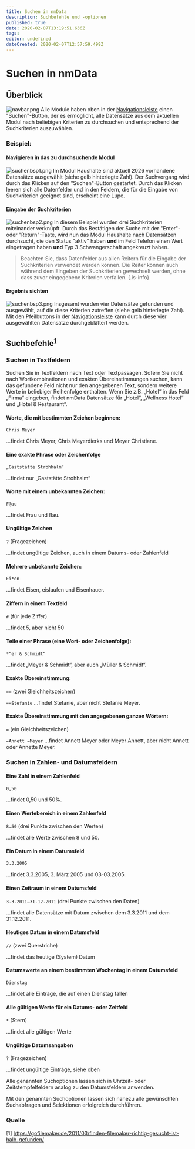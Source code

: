 ```yaml
---
title: Suchen in nmData
description: Suchbefehle und -optionen
published: true
date: 2020-02-07T13:19:51.636Z
tags: 
editor: undefined
dateCreated: 2020-02-07T12:57:59.499Z
---
```


# Suchen in nmData
## Überblick
![navbar.png](/navbar.png)
Alle Module haben oben in der [Navigationsleiste](/navbar) einen "Suchen"-Button, der es ermöglicht, alle Datensätze aus dem aktuellen Modul nach beliebigen Kriterien zu durchsuchen und entsprechend der Suchkriterien auszuwählen. 
### Beispiel:
#### Navigieren in das zu durchsuchende Modul
![suchenbsp1.png](/suchenbsp1.png)
Im Modul Haushalte sind aktuell 2026 vorhandene Datensätze ausgewählt (siehe gelb hinterlegte Zahl). Der Suchvorgang wird durch das Klicken auf den "Suchen"-Button gestartet. Durch das Klicken leeren sich alle Datenfelder und in den Feldern, die für die Eingabe von Suchkriterien geeignet sind, erscheint eine Lupe.
#### Eingabe der Suchkriterien
![suchenbsp2.png](/files-suchen/suchenbsp2.png)
In diesem Beispiel wurden drei Suchkriterien miteinander verknüpft. Durch das Bestätigen der Suche mit der "Enter"- oder "Return"-Taste, wird nun das Modul Haushalte nach Datensätzen durchsucht, die den Status "aktiv" haben **und** im Feld Telefon einen Wert eingetragen haben **und** Typ 3 Schwangerschaft angekreuzt haben. 
> Beachten Sie, dass Datenfelder aus allen Reitern für die Eingabe der Suchkriterien verwendet werden können. Die Reiter können auch während dem Eingeben der Suchkriterien gewechselt werden, ohne dass zuvor eingegebene Kriterien verfallen.
{.is-info}
#### Ergebnis sichten
![suchenbsp3.png](/files-suchen/suchenbsp3.png)
Insgesamt wurden vier Datensätze gefunden und ausgewählt, auf die diese Kriterien zutreffen (siehe gelb hinterlegte Zahl). Mit den Pfeilbuttons in der [Navigationsleiste](/navbar) kann durch diese vier ausgewählten Datensätze durchgeblättert werden. 
## Suchbefehle<sup>[1](/suchen#quelle)</sup>
### Suchen in Textfeldern
Suchen Sie in Textfeldern nach Text oder Textpassagen. Sofern Sie nicht nach Wortkombinationen und exakten Übereinstimmungen suchen, kann das gefundene Feld nicht nur den angegebenen Text, sondern weitere Werte in beliebiger Reihenfolge enthalten. Wenn Sie z.B. „Hotel“ in das Feld „Firma“ eingeben, findet nmData Datensätze für „Hotel“, „Wellness Hotel“ und „Hotel & Restaurant“.
#### Worte, die mit bestimmten Zeichen beginnen:
```Chris Meyer```

…findet Chris Meyer, Chris Meyerdierks und Meyer Christiane.
#### Eine exakte Phrase oder Zeichenfolge
```„Gaststätte Strohhalm“```

…findet nur „Gaststätte Strohhalm“
#### Worte mit einem unbekannten Zeichen:
```F@au```

…findet Frau und flau.
#### Ungültige Zeichen
```?``` (Fragezeichen)

…findet ungültige Zeichen, auch in einem Datums- oder Zahlenfeld
#### Mehrere unbekannte Zeichen:
```Ei*en```

…findet Eisen, eislaufen und Eisenhauer.
#### Ziffern in einem Textfeld
```#``` (für jede Ziffer)

…findet 5, aber nicht 50
#### Teile einer Phrase (eine Wort- oder Zeichenfolge):
```*“er & Schmidt“```

…findet „Meyer & Schmidt“, aber auch „Müller & Schmidt“.
#### Exakte Übereinstimmung:
```==``` (zwei Gleichheitszeichen)

```==Stefanie```
…findet Stefanie, aber nicht Stefanie Meyer.
#### Exakte Übereinstimmung mit den angegebenen ganzen Wörtern:
```=``` (ein Gleichheitszeichen)

```=Annett =Meyer```
…findet Annett Meyer oder Meyer Annett, aber nicht Annett oder Annette Meyer.
### Suchen in Zahlen- und Datumsfeldern
#### Eine Zahl in einem Zahlenfeld
```0,50```

…findet 0,50 und 50%.
#### Einen Wertebereich in einem Zahlenfeld
```8…50``` (drei Punkte zwischen den Werten)

…findet alle Werte zwischen 8 und 50.
#### Ein Datum in einem Datumsfeld
```3.3.2005```

…findet 3.3.2005, 3. März 2005 und 03-03.2005.
#### Einen Zeitraum in einem Datumsfeld
```3.3.2011…31.12.2011``` (drei Punkte zwischen den Daten)

…findet alle Datensätze mit Datum zwischen dem 3.3.2011 und dem 31.12.2011.
#### Heutiges Datum in einem Datumsfeld
```//``` (zwei Querstriche)

…findet das heutige (System) Datum
#### Datumswerte an einem bestimmten Wochentag in einem Datumsfeld
```Dienstag```

…findet alle Einträge, die auf einen Dienstag fallen
#### Alle gültigen Werte für ein Datums- oder Zeitfeld
```*``` (Stern) 

…findet alle gültigen Werte
#### Ungültige Datumsangaben
```?``` (Fragezeichen)

…findet ungültige Einträge, siehe oben

Alle genannten Suchoptionen lassen sich in Uhrzeit- oder Zeitstempfelfeldern analog zu den Datumsfeldern anwenden.

Mit den genannten Suchoptionen lassen sich nahezu alle gewünschten Suchabfragen und Selektionen erfolgreich durchführen. 
### Quelle
[1] https://gofilemaker.de/2011/03/finden-filemaker-richtig-gesucht-ist-halb-gefunden/

